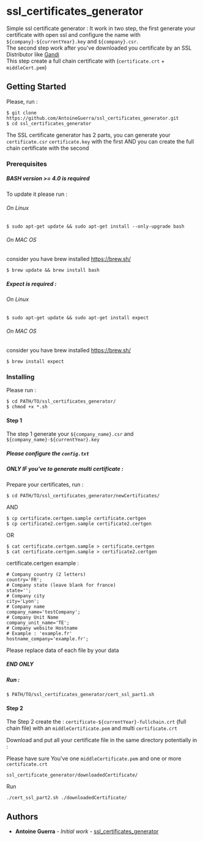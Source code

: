 # ssl_certificates_generator

Simple ssl certificate generator :
It work in two step, the first generate your certificate with open ssl and configure the name with `${company}-${currentYear}.key` and `${company}.csr`.<br>
The second step work after you've downloaded you certificate by an SSL Distributor like [Gandi](https://www.gandi.net/fr)<br>
This step create a full chain certificate with (`certificate.crt` + `middleCert.pem`)

## Getting Started

Please, run :

```
$ git clone https://github.com/AntoineGuerra/ssl_certificates_generator.git
$ cd ssl_certificates_generator
```
The SSL certificate generator has 2 parts, you can generate your `certificate.csr` `certificate.key`  with the first
AND you can create the full chain certificate with the second

### Prerequisites

##### BASH version >= 4.0 is required
To update it please run :
###### On Linux
```
$ sudo apt-get update && sudo apt-get install --only-upgrade bash
```
###### On MAC OS 
consider you have brew installed <https://brew.sh/>
```
$ brew update && brew install bash
```
##### Expect is required :
###### On Linux
```
$ sudo apt-get update && sudo apt-get install expect
```
###### On MAC OS
consider you have brew installed <https://brew.sh/>
```
$ brew install expect
```

### Installing
Please run :
```
$ cd PATH/TO/ssl_certificates_generator/
$ chmod +x *.sh
```
#### Step 1 
The step 1 generate your `${company_name}.csr` and `${company_name}-${currentYear}.key`<br>
##### Please configure the `config.txt`

##### ONLY IF you've to generate multi certificate :
Prepare your certificates, run :
```
$ cd PATH/TO/ssl_certificates_generator/newCertificates/
```
AND 
```
$ cp certificate.certgen.sample certificate.certgen
$ cp certificate2.certgen.sample certificate2.certgen
```
OR 
```
$ cat certificate.certgen.sample > certificate.certgen
$ cat certificate.certgen.sample > certificate2.certgen
```
certificate.certgen example :
```
# Company country (2 letters)
country='FR';
# Company state (leave blank for france)
state='';
# Company city
city='Lyon';
# Company name
company_name='testCompany';
# Company Unit Name
company_unit_name='TE';
# Company website Hostname
# Example : 'example.fr'
hostname_company='example.fr';
```
Please replace data of each file by your data
##### END ONLY 
##### Run :
```
$ PATH/TO/ssl_certificates_generator/cert_ssl_part1.sh
```
#### Step 2
The Step 2 create the : `certificate-${currentYear}-fullchain.crt` (full chain file) with an `middleCertificate.pem` and multi `certificate.crt`


Download and put all your certificate file in the same directory potentially in : 

Please have sure You've one `middleCertificate.pem` and one or more `certificate.crt`
```
ssl_certificate_generator/downloadedCertificate/
```
Run 
```
./cert_ssl_part2.sh ./downloadedCertificate/
```

## Authors

* **Antoine Guerra** - *Initial work* - [ssl_certificates_generator](https://github.com/AntoineGuerra/ssl_certificates_generator.git)

